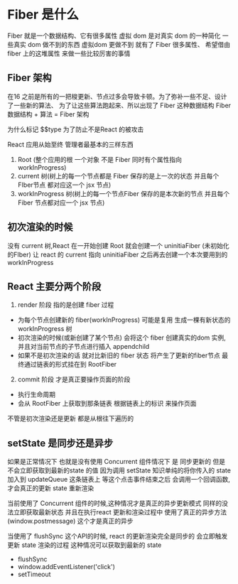 # Fiber 是什么
Fiber 就是一个数据结构、它有很多属性
虚拟 dom 是对真实 dom 的一种简化 一些真实 dom 做不到的东西 虚拟dom 更做不到
就有了 Fiber 很多属性、 希望借由 fiber 上的这堆属性 来做一些比较厉害的事情

## Fiber 架构
在16 之前是所有的一把梭更新、节点过多会导致卡顿。为了弥补一些不足、设计了一些新的算法、
为了让这些算法跑起来、所以出现了 Fiber 这种数据结构
Fiber 数据结构 + 算法 = Fiber 架构

为什么标记 $$type 
为了防止不是React 的被攻击

React 应用从始至终 管理者最基本的三样东西
1. Root (整个应用的根  一个对象 不是 Fiber 同时有个属性指向 workInProgress)
2. current 树(树上的每一个节点都是 Fiber 保存的是上一次的状态 并且每个FIber节点 都对应这一个 jsx 节点)
3. workInProgress 树(树上的每一个节点Fiber 保存的是本次新的节点 并且每个Fiber 节点都对应一个 jsx 节点)

## 初次渲染的时候
没有 current 树,React 在一开始创建 Root 就会创建一个 uninitiaFiber (未初始化的FIber)
让 react 的 current 指向 uninitiaFiber
之后再去创建一个本次要用到的 workInProgress


## React 主要分两个阶段
1. render 阶段 指的是创建 fiber 过程
- 为每个节点创建新的 fiber(workInProgress) 可能是复用 生成一棵有新状态的 workInProgress 树
- 初次渲染的时候(或新创建了某个节点) 会将这个 fiber 创建真实的dom 实例,并且对当前节点的子节点进行插入 appendchild
- 如果不是初次渲染的话 就对比新旧的 fiber 状态 将产生了更新的fiber节点 最终通过链表的形式挂在到 RootFiber

2. commit 阶段 才是真正要操作页面的阶段
- 执行生命周期
- 会从 RootFiber 上获取到那条链表 根据链表上的标识 来操作页面


不管是初次渲染还是更新 都是从根往下遍历的


## setState 是同步还是异步
如果是正常情况下 也就是没有使用 Concurrent 组件情况下 是 同步更新的  但是不会立即获取到最新的state 的值  因为调用 setState 知识单纯的将你传入的 state 加入到 updateQueue 这条链表上  等这个点击事件结束之后 会调用一个回调函数,才会真正的更新 state 重新渲染

当前使用了 Concurrent 组件的时候,这种情况才是真正的异步更新模式
同样的没法立即获取最新状态 并且在执行react 更新和渲染过程中  使用了真正的异步方法(window.postmessage) 这个才是真正的异步


当使用了 flushSync 这个API的时候, react 的更新渲染完全是同步的 会立即触发更新 state 渲染的过程 这种情况可以获取到最新的 state

- flushSync
- window.addEventListener('click')
- setTimeout